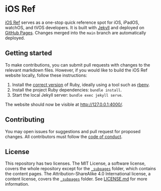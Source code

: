 # iOS Ref

[iOS Ref](https://iosref.com/) serves as a one-stop quick reference spot for iOS, iPadOS, watchOS, and tVOS developers. It is built with [Jekyll](https://jekyllrb.com/) and deployed on [GitHub Pages](https://pages.github.com/). Changes merged into the `main` branch are automatically deployed.

## Getting started

To make contributions, you can submit pull requests with changes to the relevant markdown files. However, if you would like to build the iOS Ref website locally, follow these instructions:

1. Install the [correct version](/.ruby-version) of Ruby, ideally using a tool such as [rbenv](https://github.com/rbenv/rbenv).
2. Install the project Ruby dependencies: `bundle install`.
3. Start the local Jekyll server: `bundle exec jekyll serve`.

The website should now be visible at http://127.0.0.1:4000/.

## Contributing

You may open issues for suggestions and pull request for proposed changes. All contributors must follow the [code of conduct](/CODE_OF_CONDUCT.md).

## License

This repository has two licenses. The MIT License, a software license, covers the whole repository except for the [`_subpages`](\_subpages) folder, which contains the content pages. The Attribution-ShareAlike 4.0 International license, a content license, covers the [`_subpages`](\_subpages) folder. See [LICENSE.md](/LICENSE.md) for more information.
